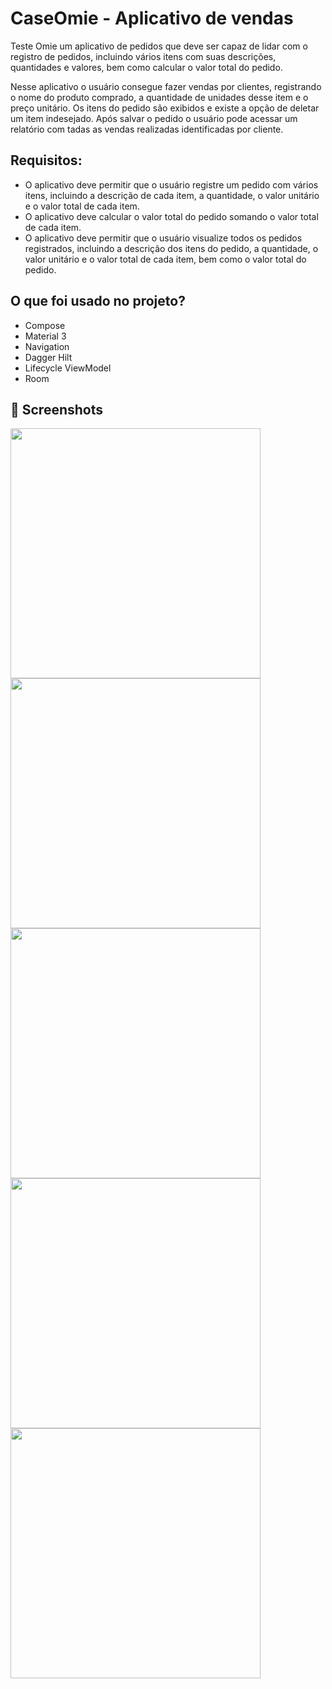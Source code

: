 # CaseOmie - Aplicativo de vendas
Teste Omie um aplicativo de pedidos que deve ser capaz de lidar com o registro de pedidos, incluindo vários itens com suas descrições, quantidades e valores, bem como calcular o valor total do pedido.

Nesse aplicativo o usuário consegue fazer vendas por clientes, registrando o nome do produto comprado, a quantidade de unidades desse item e o preço unitário. Os itens do pedido são exibidos e existe a opção de deletar um item indesejado. Após salvar o pedido o usuário pode acessar um relatório com tadas as vendas realizadas identificadas por cliente.

## Requisitos:
- O aplicativo deve permitir que o usuário registre um pedido com vários itens, incluindo a descrição de cada item, a quantidade, o valor unitário e o valor total de cada item.
- O aplicativo deve calcular o valor total do pedido somando o valor total de cada item.
- O aplicativo deve permitir que o usuário visualize todos os pedidos registrados, incluindo a descrição dos itens do pedido, a quantidade, o valor unitário e o valor total de cada item, bem como o valor total do pedido.

## O que foi usado no projeto?
- Compose
- Material 3
- Navigation
- Dagger Hilt
- Lifecycle ViewModel
- Room

## 📸 Screenshots

<img src="https://github.com/LucasCAN/CaseOmie/blob/master/app/src/main/res/drawable/Screenshot1.jpg" width="400">  <img src="https://github.com/LucasCAN/CaseOmie/blob/master/app/src/main/res/drawable/Screenshot2.jpg" width="400"> 
<img src="https://github.com/LucasCAN/CaseOmie/blob/master/app/src/main/res/drawable/Screenshot3.jpg" width="400"> <img src="https://github.com/LucasCAN/CaseOmie/blob/master/app/src/main/res/drawable/Screenshot4.jpg" width="400"> 
<img src="https://github.com/LucasCAN/CaseOmie/blob/master/app/src/main/res/drawable/Screenshot15.jpg" width="400"> 
